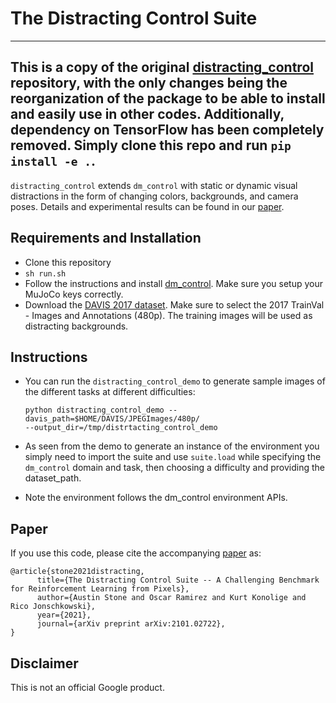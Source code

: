 # The Distracting Control Suite

---
This is a copy of the original [distracting_control](https://github.com/google-research/google-research/tree/master/distracting_control) 
repository, with the only changes being the reorganization of the package to be able to install and easily use in other codes. 
Additionally, dependency on TensorFlow has been completely removed. Simply clone this repo and run `pip install -e .`.
---

`distracting_control` extends `dm_control` with static or dynamic visual
distractions in the form of changing colors, backgrounds, and camera poses. 
Details and experimental results can be found in our
[paper](https://arxiv.org/pdf/2101.02722.pdf).

## Requirements and Installation

* Clone this repository
* `sh run.sh`
* Follow the instructions and install
[dm_control](https://github.com/deepmind/dm_control#requirements-and-installation). Make sure you setup your MuJoCo keys correctly.
* Download the [DAVIS 2017
  dataset](https://davischallenge.org/davis2017/code.html). Make sure to select the 2017 TrainVal - Images and Annotations (480p). The training images will be used as distracting backgrounds.

## Instructions

* You can run the `distracting_control_demo` to generate sample images of the
  different tasks at different difficulties:

  ```
  python distracting_control_demo --davis_path=$HOME/DAVIS/JPEGImages/480p/
  --output_dir=/tmp/distrtacting_control_demo
  ```
* As seen from the demo to generate an instance of the environment you simply
  need to import the suite and use `suite.load` while specifying the
  `dm_control` domain and task, then choosing a difficulty and providing the
  dataset_path.

* Note the environment follows the dm_control environment APIs.

## Paper

If you use this code, please cite the accompanying [paper](https://arxiv.org/pdf/2101.02722.pdf) as:

```
@article{stone2021distracting,
      title={The Distracting Control Suite -- A Challenging Benchmark for Reinforcement Learning from Pixels}, 
      author={Austin Stone and Oscar Ramirez and Kurt Konolige and Rico Jonschkowski},
      year={2021},
      journal={arXiv preprint arXiv:2101.02722},
}
```

## Disclaimer

This is not an official Google product.
